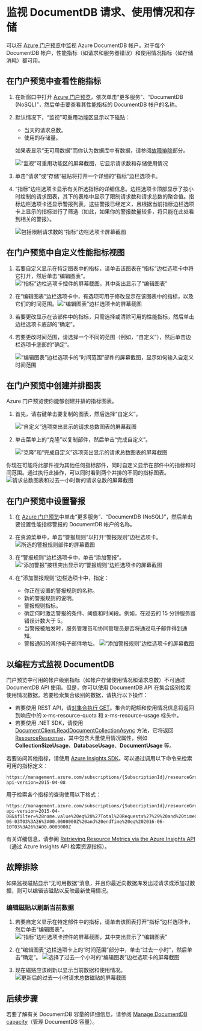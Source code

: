 <properties
	pageTitle="监视 DocumentDB 请求和存储 | Azure"
	description="了解如何监视你的 DocumentDB 帐户的性能指标（如请求和服务器错误）以及使用情况指标（如存储消耗）。"
	services="documentdb"
	documentationCenter=""
	authors="mimig1"
	manager="jhubbard"
	editor="cgronlun"/>

<tags
	ms.service="documentdb"
	ms.workload="data-services"
	ms.tgt_pltfrm="na"
	ms.devlang="na"
	ms.topic="article"
	ms.date="08/25/2016"
	wacn.date="11/21/2016"
	ms.author="mimig"/>  


# 监视 DocumentDB 请求、使用情况和存储

可以在 [Azure 门户预览](https://portal.azure.cn/)中监视 Azure DocumentDB 帐户。对于每个 DocumentDB 帐户，性能指标（如请求和服务器错误）和使用情况指标（如存储消耗）都可用。

## 在门户预览中查看性能指标 
1.	在新窗口中打开 [Azure 门户预览](https://portal.azure.cn/)，依次单击“更多服务”、“DocumentDB (NoSQL)”，然后单击要查看其性能指标的 DocumentDB 帐户的名称。
2.	默认情况下，“监视”可重用功能区显示以下磁贴：
	*	当天的请求总数。
	*	使用的存储量。

	如果表显示“无可用数据”而你认为数据库中有数据，请参阅[故障排除](#troubleshooting)部分。

	![“监视”可重用功能区的屏幕截图，它显示请求数和存储使用情况](./media/documentdb-monitor-accounts/documentdb-total-requests-and-usage.png)  



3.	单击“请求”或“存储”磁贴将打开一个详细的“指标”边栏选项卡。
4.	“指标”边栏选项卡显示有关所选指标的详细信息。边栏选项卡顶部显示了按小时绘制的请求图表，其下的表格中显示了限制请求数和请求总数的聚合值。指标边栏选项卡还显示警报列表，这些警报已经定义，且根据当前指标边栏选项卡上显示的指标进行了筛选（如此，如果你的警报数量较多，将只能在此处看到相关的警报）。

	![包括限制请求数的“指标”边栏选项卡屏幕截图](./media/documentdb-monitor-accounts/documentdb-metric-blade.png)  



## 在门户预览中自定义性能指标视图

1.	若要自定义显示在特定图表中的指标，请单击该图表在“指标”边栏选项卡中将它打开，然后单击“编辑图表”。![“指标”边栏选项卡控件的屏幕截图，其中突出显示了“编辑图表”](./media/documentdb-monitor-accounts/madocdb3.png)

2.	在“编辑图表”边栏选项卡中，有选项可用于修改显示在该图表中的指标，以及它们的时间范围。![“编辑图表”边栏选项卡的屏幕截图](./media/documentdb-monitor-accounts/madocdb4.png)

3.	若要更改显示在该部件中的指标，只需选择或清除可用的性能指标，然后单击边栏选项卡底部的“确定”。
4.	若要更改时间范围，请选择一个不同的范围（例如，“自定义”），然后单击边栏选项卡底部的“确定”。

	![“编辑图表”边栏选项卡的“时间范围”部件的屏幕截图，显示如何输入自定义时间范围](./media/documentdb-monitor-accounts/madocdb5.png)  



## 在门户预览中创建并排图表
Azure 门户预览使你能够创建并排的指标图表。

1.	首先，请右键单击要复制的图表，然后选择“自定义”。

	![“自定义”选项突出显示的请求总数图表的屏幕截图](./media/documentdb-monitor-accounts/madocdb6.png)  


2.	单击菜单上的“克隆”以复制部件，然后单击“完成自定义”。

	![“克隆”和“完成自定义”选项突出显示的请求总数图表的屏幕截图](./media/documentdb-monitor-accounts/madocdb7.png)  



你现在可能将此部件视为其他任何指标部件，同时自定义显示在部件中的指标和时间范围。通过执行此操作，可以同时看到两个并排的不同的指标图表。
	![请求总数图表和过去一小时新的请求总数的屏幕截图](./media/documentdb-monitor-accounts/madocdb8.png)

## 在门户预览中设置警报
1.	在 [Azure 门户预览](https://portal.azure.cn/)中单击“更多服务”、“DocumentDB (NoSQL)”，然后单击要设置性能指标警报的 DocumentDB 帐户的名称。

2.	在资源菜单中，单击“警报规则”以打开“警报规则”边栏选项卡。
	![所选的警报规则部件的屏幕截图](./media/documentdb-monitor-accounts/madocdb10.5.png)

3.	在“警报规则”边栏选项卡中，单击“添加警报”。
	![“添加警报”按钮突出显示的“警报规则”边栏选项卡的屏幕截图](./media/documentdb-monitor-accounts/madocdb11.png)

4.	在“添加警报规则”边栏选项卡中，指定：
	*	你正在设置的警报规则的名称。
	*	新的警报规则的说明。
	*	警报规则指标。
	*	确定何时激活警报的条件、阈值和时间段。例如，在过去的 15 分钟服务器错误计数大于 5。
	*	当警报被触发时，服务管理员和协同管理员是否将通过电子邮件得到通知。
	*	警报通知的其他电子邮件地址。
	![“添加警报规则”边栏选项卡的屏幕截图](./media/documentdb-monitor-accounts/madocdb12.png)

## 以编程方式监视 DocumentDB
门户预览中可用的帐户级别指标（如帐户存储使用情况和请求总数）不可通过 DocumentDB API 使用。但是，你可以使用 DocumentDB API 在集合级别检索使用情况数据。若要检索集合级别的数据，请执行以下操作：

- 若要使用 REST API，请[对集合执行 GET](https://msdn.microsoft.com/zh-cn/library/mt489073.aspx)。集合的配额和使用情况信息将返回到响应中的 x-ms-resource-quota 和 x-ms-resource-usage 标头中。
- 若要使用 .NET SDK，请使用 [DocumentClient.ReadDocumentCollectionAsync](https://msdn.microsoft.com/zh-cn/library/microsoft.azure.documents.client.documentclient.readdocumentcollectionasync.aspx) 方法，它将返回 [ResourceResponse](https://msdn.microsoft.com/zh-cn/library/dn799209.aspx)，其中包含大量使用情况属性，例如 **CollectionSizeUsage**、**DatabaseUsage**、**DocumentUsage** 等。

若要访问其他指标，请使用 [Azure Insights SDK](https://www.nuget.org/packages/Microsoft.Azure.Insights)。可以通过调用以下命令来检索可用的指标定义：

    https://management.azure.com/subscriptions/{SubscriptionId}/resourceGroups/{ResourceGroup}/providers/Microsoft.DocumentDb/databaseAccounts/{DocumentDBAccountName}/metricDefinitions?api-version=2015-04-08 

用于检索各个指标的查询使用以下格式：

    https://management.azure.com/subscriptions/{SubecriptionId}/resourceGroups/{ResourceGroup}/providers/Microsoft.DocumentDb/databaseAccounts/{DocumentDBAccountName}/metrics?api-version=2015-04-08&$filter=%28name.value%20eq%20%27Total%20Requests%27%29%20and%20timeGrain%20eq%20duration%27PT5M%27%20and%20startTime%20eq%202016-06-03T03%3A26%3A00.0000000Z%20and%20endTime%20eq%202016-06-10T03%3A26%3A00.0000000Z

有关详细信息，请参阅 [Retrieving Resource Metrics via the Azure Insights API](https://blogs.msdn.microsoft.com/cloud_solution_architect/2016/02/23/retrieving-resource-metrics-via-the-azure-insights-api/)（通过 Azure Insights API 检索资源指标）。

<a name="troubleshooting"></a>
## 故障排除
如果监视磁贴显示“无可用数据”消息，并且你最近向数据库发出过请求或添加过数据，则可以编辑该磁贴以反映最新使用情况。

### 编辑磁贴以刷新当前数据
1.	若要自定义显示在特定部件中的指标，请单击该图表打开“指标”边栏选项卡，然后单击“编辑图表”。
	![“指标”边栏选项卡控件的屏幕截图，其中突出显示了“编辑图表”](./media/documentdb-monitor-accounts/madocdb3.png)

2.	在“编辑图表”边栏选项卡上的“时间范围”部分中，单击“过去一小时”，然后单击“确定”。
	![选择了过去一个小时的“编辑图表”边栏选项卡的屏幕截图](./media/documentdb-monitor-accounts/documentdb-no-available-data-past-hour.png)


3.	现在磁贴应该刷新以显示当前数据和使用情况。
	![更新后的过去一小时请求总数磁贴的屏幕截图](./media/documentdb-monitor-accounts/documentdb-no-available-data-fixed.png)

## 后续步骤
若要了解有关 DocumentDB 容量的详细信息，请参阅 [Manage DocumentDB capacity](/documentation/articles/documentdb-manage/)（管理 DocumentDB 容量）。

<!---HONumber=Mooncake_1010_2016-->
